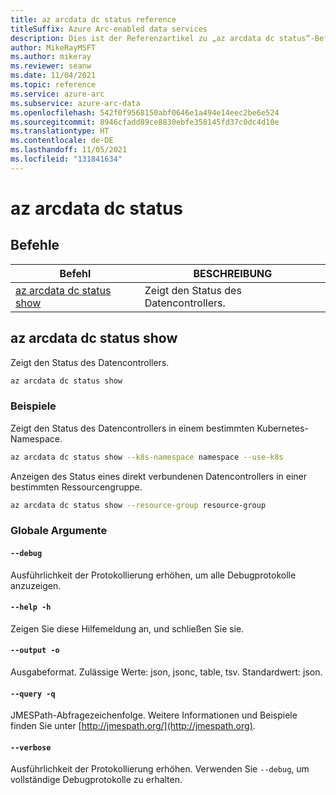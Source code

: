 ```yaml
---
title: az arcdata dc status reference
titleSuffix: Azure Arc-enabled data services
description: Dies ist der Referenzartikel zu „az arcdata dc status“-Befehlen.
author: MikeRayMSFT
ms.author: mikeray
ms.reviewer: seanw
ms.date: 11/04/2021
ms.topic: reference
ms.service: azure-arc
ms.subservice: azure-arc-data
ms.openlocfilehash: 542f0f9568150abf0646e1a494e14eec2be6e524
ms.sourcegitcommit: 8946cfadd89ce8830ebfe358145fd37c0dc4d10e
ms.translationtype: HT
ms.contentlocale: de-DE
ms.lasthandoff: 11/05/2021
ms.locfileid: "131841634"
---
```

# <a name="az-arcdata-dc-status"></a>az arcdata dc status
## <a name="commands"></a>Befehle
| Befehl | BESCHREIBUNG|
| --- | --- |
[az arcdata dc status show](#az-arcdata-dc-status-show) | Zeigt den Status des Datencontrollers.
## <a name="az-arcdata-dc-status-show"></a>az arcdata dc status show
Zeigt den Status des Datencontrollers.
```bash
az arcdata dc status show 
```
### <a name="examples"></a>Beispiele
Zeigt den Status des Datencontrollers in einem bestimmten Kubernetes-Namespace.
```bash
az arcdata dc status show --k8s-namespace namespace --use-k8s
```
Anzeigen des Status eines direkt verbundenen Datencontrollers in einer bestimmten Ressourcengruppe.
```bash
az arcdata dc status show --resource-group resource-group    
```
### <a name="global-arguments"></a>Globale Argumente
#### `--debug`
Ausführlichkeit der Protokollierung erhöhen, um alle Debugprotokolle anzuzeigen.
#### `--help -h`
Zeigen Sie diese Hilfemeldung an, und schließen Sie sie.
#### `--output -o`
Ausgabeformat.  Zulässige Werte: json, jsonc, table, tsv.  Standardwert: json.
#### `--query -q`
JMESPath-Abfragezeichenfolge. Weitere Informationen und Beispiele finden Sie unter [http://jmespath.org/](http://jmespath.org).
#### `--verbose`
Ausführlichkeit der Protokollierung erhöhen. Verwenden Sie `--debug`, um vollständige Debugprotokolle zu erhalten.
